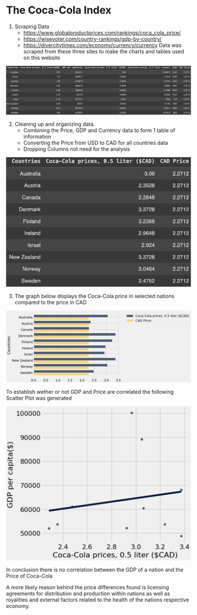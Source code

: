 # The Coca-Cola Index

1. Scraping Data
   - https://www.globalproductprices.com/rankings/coca_cola_price/
   - https://wisevoter.com/country-rankings/gdp-by-country/
   - https://divercitytimes.com/economy/currency/currency
   Data was scraped from these three sites to make the charts and tables used on this website

![Complete Table](FullTable.png "Complete Data Table")

2. Cleaning up and organizing data.
   - Combining the Price, GDP and Currency data to form 1 table of information
   - Converting the Price from USD to CAD for all countries data
   - Dropping Columns not need for the analysis
  
![Cleaned Table](CleanTable.png "Cleaned Data Table")
  
3. The graph below displays the Coca-Cola price in selected nations compared to the price in CAD

![CAD Prices](CocaPrice.png "CAD Prices")

To establish wether or not GDP and Price are correlated the following Scatter Plot was generated

![GDP per Capita versus Price](GDPrice.png "Correlation between GDP per Capita and Price")

In conclusion there is no correlation between the GDP of a nation and the Price of Coca-Cola

A more likely reason behind the price differences found is licensing agreements for distribution and production within nations as well as royalities and external factors related to the health of the nations respective economy.
